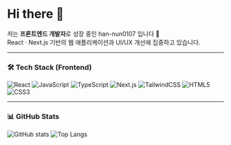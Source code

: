 # Hi there 👋

저는 **프론트엔드 개발자**로 성장 중인 han-nun0107 입니다 🚀  
React · Next.js 기반의 웹 애플리케이션과 UI/UX 개선에 집중하고 있습니다.  

---

### 🛠 Tech Stack (Frontend)
<p>
  <img src="https://img.shields.io/badge/React-20232A?style=flat&logo=react&logoColor=61DAFB" alt="React" />
  <img src="https://img.shields.io/badge/JavaScript-F7DF1E?style=flat&logo=javascript&logoColor=000" alt="JavaScript" />
  <img src="https://img.shields.io/badge/TypeScript-3178C6?style=flat&logo=typescript&logoColor=fff" alt="TypeScript" />
  <img src="https://img.shields.io/badge/Next.js-000000?style=flat&logo=nextdotjs&logoColor=fff" alt="Next.js" />
  <img src="https://img.shields.io/badge/TailwindCSS-06B6D4?style=flat&logo=tailwindcss&logoColor=fff" alt="TailwindCSS" />
  <img src="https://img.shields.io/badge/HTML5-E34F26?style=flat&logo=html5&logoColor=fff" alt="HTML5" />
  <img src="https://img.shields.io/badge/CSS3-1572B6?style=flat&logo=css3&logoColor=fff" alt="CSS3" />
</p>

---

### 📊 GitHub Stats
![GitHub stats](https://github-readme-stats.vercel.app/api?username=han-nun0107&show_icons=true&theme=radical)
![Top Langs](https://github-readme-stats.vercel.app/api/top-langs/?username=han-nun0107&layout=compact&theme=radical)
